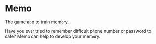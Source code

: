 # Memo
The game app to train memory.

Have you ever tried to remember difficult phone number or password to safe? Memo can help to develop your memory.



